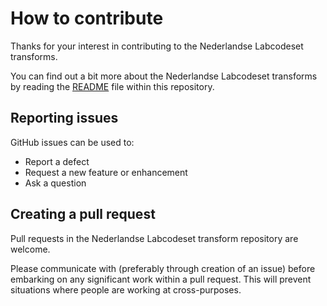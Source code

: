 # How to contribute

Thanks for your interest in contributing to the Nederlandse Labcodeset transforms.

You can find out a bit more about the Nederlandse Labcodeset transforms by reading the 
[README](README.md) file within this repository.

## Reporting issues

GitHub issues can be used to:

* Report a defect
* Request a new feature or enhancement
* Ask a question

## Creating a pull request

Pull requests in the Nederlandse Labcodeset transform repository are welcome.

Please communicate with (preferably through creation of an issue) before
embarking on any significant work within a pull request. This will prevent
situations where people are working at cross-purposes.
